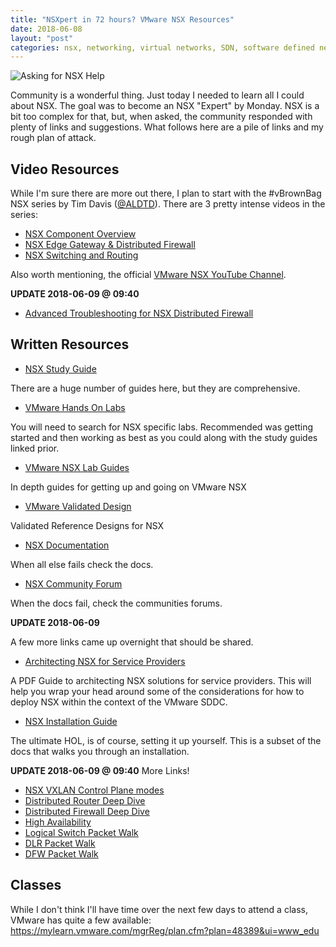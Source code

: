 ```yaml
---
title: "NSXpert in 72 hours? VMware NSX Resources"
date: 2018-06-08
layout: "post"
categories: nsx, networking, virtual networks, SDN, software defined networking
---
```


![Asking for NSX Help](https://i.imgur.com/ACiPmzW.png)

Community is a wonderful thing. Just today I needed to learn all I could about NSX. The goal was to become an NSX "Expert" by Monday. NSX is a bit too complex for that, but, when asked, the community responded with plenty of links and suggestions. What follows here are a pile of links and my rough plan of attack.

## Video Resources

While I'm sure there are more out there, I plan to start with the #vBrownBag NSX series by Tim Davis ([@ALDTD](https://twitter.com/aldtd)). There are 3 pretty intense videos in the series:

* [NSX Component Overview](https://www.youtube.com/watch?v=zPax2KTQzpA&feature=youtu.be)
* [NSX Edge Gateway & Distributed Firewall](https://www.youtube.com/watch?v=IR5s61uC-vY&feature=youtu.be)
* [NSX Switching and Routing](https://www.youtube.com/watch?v=IxvRt_Li7GA&feature=youtu.be)

Also worth mentioning, the official [VMware NSX YouTube Channel](https://www.youtube.com/watch?v=gqcwJEhIiqs).

**UPDATE 2018-06-09 @ 09:40**

*  [Advanced Troubleshooting for NSX Distributed Firewall](https://www.youtube.com/watch?v=zLHxnKQoQYE&feature=youtu.be)

## Written Resources

* [NSX Study Guide](http://www.virtually-limitless.com/vcix-nv-study-guide/)

There are a huge number of guides here, but they are comprehensive.

* [VMware Hands On Labs](https://labs.hol.vmware.com/HOL/catalogs/catalog/681)

You will need to search for NSX specific labs. Recommended was getting started and then working as best as you could along with the study guides linked prior.

* [VMware NSX Lab Guides](https://blogs.vmware.com/networkvirtualization/2017/08/announcing-three-new-vmware-nsx-guides.html/)

In depth guides for getting up and going on VMware NSX

* [VMware Validated Design](https://www.vmware.com/solutions/software-defined-datacenter/validated-designs.html)

Validated Reference Designs for NSX

* [NSX Documentation](https://docs.vmware.com/en/VMware-NSX-for-vSphere/index.html)

When all else fails check the docs.

* [NSX Community Forum](https://communities.vmware.com/community/vmtn/nsx)

When the docs fail, check the communities forums.

**UPDATE 2018-06-09**

A few more links came up overnight that should be shared.

* [Architecting NSX for Service Providers](https://www.vmware.com/content/dam/digitalmarketing/vmware/en/pdf/vcat/vmware-architecting-a-vmware-nsx-solution.pdf)

A PDF Guide to architecting NSX solutions for service providers. This will help you wrap your head around some of the considerations for how to deploy NSX within the context of the VMware SDDC.

* [NSX Installation Guide](https://docs.vmware.com/en/VMware-NSX-for-vSphere/6.4/com.vmware.nsx.install.doc/GUID-D8578F6E-A40C-493A-9B43-877C2B75ED52.html)

The ultimate HOL, is of course, setting it up yourself. This is a subset of the docs that walks you through an installation.

**UPDATE 2018-06-09 @ 09:40**
More Links!

* [NSX VXLAN Control Plane modes](https://telecomoccasionally.wordpress.com/2015/01/11/nsx-for-vsphere-vxlan-control-plane-modes-explained/)
* [Distributed Router Deep Dive](http://www.routetocloud.com/2014/06/nsx-distributed-logical-router/)
* [Distributed Firewall Deep Dive](http://www.routetocloud.com/2015/04/nsx-distributed-firewall-deep-dive/)
* [High Availability](https://nsxtech.net/2014/09/20/understanding-high-availability-on-the-nsx-edge-services-gateway/)
* [Logical Switch Packet Walk](https://thewificable.com/2017/01/30/nsx-logical-switch-packet-walk/)
* [DLR Packet Walk](https://thewificable.com/2017/02/02/nsx-dlr-packet-walk/)
* [DFW Packet Walk](https://thewificable.com/2017/03/13/nsx-dfw-packet-walk/)


## Classes

While I don't think I'll have time over the next few days to attend a class, VMware has quite a few available: <https://mylearn.vmware.com/mgrReg/plan.cfm?plan=48389&ui=www_edu>